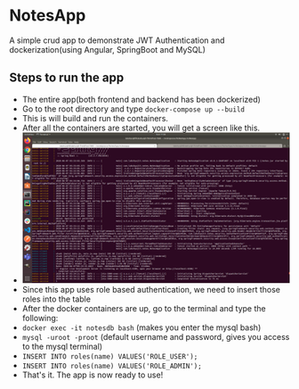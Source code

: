# NotesApp

A simple crud app to demonstrate JWT Authentication and dockerization(using Angular, SpringBoot and MySQL)

## Steps to run the app

 - The entire app(both frontend and backend has been dockerized)
 - Go to the root directory and type `docker-compose up --build`
 - This is will build and run the containers.
 - After all the containers are started, you will get a screen like this.
 - ![](./images/docker-containers-started.png)
 - Since this app uses role based authentication, we need to insert those roles into the table
 - After the docker containers are up, go to the terminal and type the following:
  - `docker exec -it notesdb bash` (makes you enter the mysql bash)
  - `mysql -uroot -proot` (default username and password, gives you access to the mysql terminal)
  - `INSERT INTO roles(name) VALUES('ROLE_USER');`
  - `INSERT INTO roles(name) VALUES('ROLE_ADMIN');`
 - That's it. The app is now ready to use!
